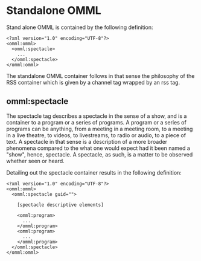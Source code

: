 # Standalone OMML

Stand alone OMML is contained by the following definition:

```
<?xml version="1.0" encoding="UTF-8"?>
<omml:omml>
  <omml:spectacle>
    ...
  </omml:spectacle>
</omml:omml>
```

The standalone OMML container follows in that sense the philosophy of the RSS container which is given by a channel tag wrapped by an rss tag.

## omml:spectacle

The spectacle tag describes a spectacle in the sense of a show, and is a container to a program or a series of programs. A program or a series of programs can be anything, from a meeting in a meeting room, to a meeting in a live theatre, to videos, to livestreams, to radio or audio, to a piece of text. A spectacle in that sense is a description of a more broader phenomena compared to the what one would expect had it been named a "show", hence, spectacle. A spectacle, as such, is a matter to be observed whether seen or heard.

Detailing out the spectacle container results in the following definition:

```
<?xml version="1.0" encoding="UTF-8"?>
<omml:omml>
  <omml:spectacle guid="">
  
    [spectacle descriptive elements]
    
    <omml:program>
      ...
    </omml:program>
    <omml:program>
      ...
    </omml:program>    
  </omml:spectacle>
</omml:omml>
```


